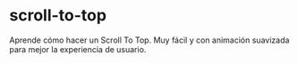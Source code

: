 # scroll-to-top
Aprende cómo hacer un Scroll To Top. Muy fácil y con animación suavizada para mejor la experiencia de usuario.
